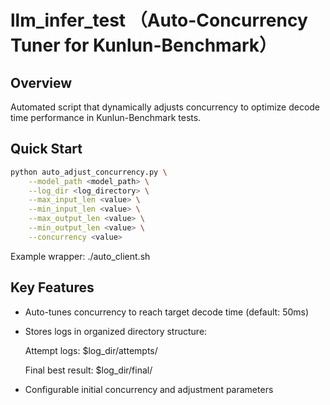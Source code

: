 # llm_infer_test （Auto-Concurrency Tuner for Kunlun-Benchmark）
## Overview
Automated script that dynamically adjusts concurrency to optimize decode time performance in Kunlun-Benchmark tests.

## Quick Start
```bash
python auto_adjust_concurrency.py \
    --model_path <model_path> \
    --log_dir <log_directory> \
    --max_input_len <value> \
    --min_input_len <value> \
    --max_output_len <value> \
    --min_output_len <value> \
    --concurrency <value>
```
Example wrapper: ./auto_client.sh

## Key Features
- Auto-tunes concurrency to reach target decode time (default: 50ms)
- Stores logs in organized directory structure:

  Attempt logs: $log_dir/attempts/

  Final best result: $log_dir/final/
- Configurable initial concurrency and adjustment parameters

